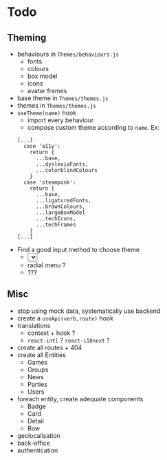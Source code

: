 # Todo

## Theming

- behaviours in `Themes/behaviours.js`
  - fonts
  - colours
  - box model
  - icons
  - avatar frames
- base theme in `Themes/themes.js`
- themes in `Themes/themes.js`
- `useTheme(name)` hook
  - import every behaviour
  - compose custom theme according to `name`. Ex:
  ```
  [...]
    case 'a11y':
      return {
        ...base,
        ...dyslexiaFonts,
        ...colorblindColours
      }
    case 'steampunk':
      return {
        ...base,
        ...ligaturedFonts,
        ...brownColours,
        ...largeBoxModel
        ...techIcons,
        ...techFrames
      }
  [...]
  ```
- Find a good input method to choose theme
  - <select> ?
  - radial menu ?
  - ???

## Misc

- stop using mock data, systematically use backend
- create a `useApi(verb,route)` hook
- translations
  - context + hook ?
  - `react-intl` ? `react-i18next` ?
- create all routes + 404
- create all Entities
  - Games
  - Groups
  - News
  - Parties
  - Users
- foreach entity, create adequate components
  - Badge
  - Card
  - Detail
  - Row
- geolocalisation
- back-office
- authentication
